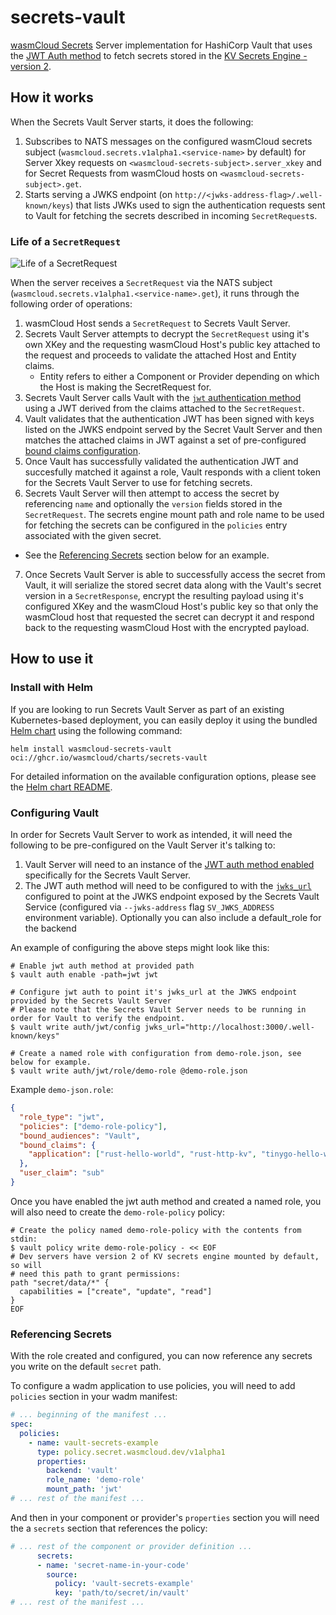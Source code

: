 # secrets-vault

[wasmCloud Secrets][wasmcloud-secrets] Server implementation for HashiCorp Vault that uses the [JWT Auth method][vault-jwt-auth] to fetch secrets stored in the [KV Secrets Engine - version 2][vault-kv2-secrets].

## How it works

When the Secrets Vault Server starts, it does the following:

1. Subscribes to NATS messages on the configured wasmCloud secrets subject (`wasmcloud.secrets.v1alpha1.<service-name>` by default) for Server Xkey requests on `<wasmcloud-secrets-subject>.server_xkey` and for Secret Requests from wasmCloud hosts on `<wasmcloud-secrets-subject>.get`.
2. Starts serving a JWKS endpoint (on `http://<jwks-address-flag>/.well-known/keys`) that lists JWKs used to sign the authentication requests sent to Vault for fetching the secrets described in incoming `SecretRequest`s.

### Life of a `SecretRequest`

![Life of a SecretRequest](./static/life-of-a-secretrequest.png)

When the server receives a `SecretRequest` via the NATS subject (`wasmcloud.secrets.v1alpha1.<service-name>.get`), it runs through the following order of operations:

1. wasmCloud Host sends a `SecretRequest` to Secrets Vault Server.
2. Secrets Vault Server attempts to decrypt the `SecretRequest` using it's own XKey and the requesting wasmCloud Host's public key attached to the request and proceeds to validate the attached Host and Entity claims.
    * Entity refers to either a Component or Provider depending on which the Host is making the SecretRequest for.
3. Secrets Vault Server calls Vault with the [`jwt` authentication method][vault-jwt-auth] using a JWT derived from the claims attached to the `SecretRequest`.
4. Vault validates that the authentication JWT has been signed with keys listed on the JWKS endpoint served by the Secret Vault Server and then matches the attached claims in JWT against a set of pre-configured [bound claims configuration][vault-bound-claims].
5. Once Vault has successfully validated the authentication JWT and succesfully matched it against a role, Vault responds with a client token for the Secrets Vault Server to use for fetching secrets.
6. Secrets Vault Server will then attempt to access the secret by referencing `name` and optionally the `version` fields stored in the `SecretRequest`. The secrets engine mount path and role name to be used for fetching the secrets can be configured in the `policies` entry associated with the given secret.
  * See the [Referencing Secrets](#referencing-secrets) section below for an example.
7. Once Secrets Vault Server is able to successfully access the secret from Vault, it will serialize the stored secret data along with the Vault's secret version in a `SecretResponse`, encrypt the resulting payload using it's configured XKey and the wasmCloud Host's public key so that only the wasmCloud host that requested the secret can decrypt it and respond back to the requesting wasmCloud Host with the encrypted payload.

## How to use it

### Install with Helm

If you are looking to run Secrets Vault Server as part of an existing Kubernetes-based deployment, you can easily deploy it using the bundled [Helm chart][helm-chart] using the following command:

```shell
helm install wasmcloud-secrets-vault oci://ghcr.io/wasmcloud/charts/secrets-vault
```

For detailed information on the available configuration options, please see the [Helm chart README][helm-chart].

### Configuring Vault

In order for Secrets Vault Server to work as intended, it will need the following to be pre-configured on the Vault Server it's talking to:

1. Vault Server will need to an instance of the [JWT auth method enabled][vault-jwt-auth-enabled] specifically for the Secrets Vault Server.
2. The JWT auth method will need to be configured to with the [`jwks_url`][vault-jwks-url] configured to point at the JWKS endpoint exposed by the Secrets Vault Service (configured via `--jwks-address` flag `SV_JWKS_ADDRESS` environment variable). Optionally you can also include a default_role for the backend

An example of configuring the above steps might look like this:

```shell
# Enable jwt auth method at provided path
$ vault auth enable -path=jwt jwt

# Configure jwt auth to point it's jwks_url at the JWKS endpoint provided by the Secrets Vault Server
# Please note that the Secrets Vault Server needs to be running in order for Vault to verify the endpoint.
$ vault write auth/jwt/config jwks_url="http://localhost:3000/.well-known/keys"

# Create a named role with configuration from demo-role.json, see below for example.
$ vault write auth/jwt/role/demo-role @demo-role.json 
```

Example `demo-json.role`:

```json
{
  "role_type": "jwt",
  "policies": ["demo-role-policy"],
  "bound_audiences": "Vault",
  "bound_claims": {
    "application": ["rust-hello-world", "rust-http-kv", "tinygo-hello-world"]
  },
  "user_claim": "sub"
}
```

Once you have enabled the jwt auth method and created a named role, you will also need to create the `demo-role-policy` policy:

```shell
# Create the policy named demo-role-policy with the contents from stdin:
$ vault policy write demo-role-policy - << EOF
# Dev servers have version 2 of KV secrets engine mounted by default, so will
# need this path to grant permissions:
path "secret/data/*" {
  capabilities = ["create", "update", "read"]
}
EOF
```

### Referencing Secrets

With the role created and configured, you can now reference any secrets you write on the default `secret` path.

To configure a wadm application to use policies, you will need to add `policies` section in your wadm manifest:

```yaml
# ... beginning of the manifest ...
spec:
  policies:
    - name: vault-secrets-example
      type: policy.secret.wasmcloud.dev/v1alpha1
      properties:
        backend: 'vault'
        role_name: 'demo-role'
        mount_path: 'jwt'
# ... rest of the manifest ...
```

And then in your component or provider's `properties` section you will need the a `secrets` section that references the policy:

```yaml
# ... rest of the component or provider definition ...
      secrets:
      - name: 'secret-name-in-your-code'
        source:
          policy: 'vault-secrets-example'
          key: 'path/to/secret/in/vault'
# ... rest of the manifest ...
```

[helm-chart]: https://github.com/wasmCloud/wasmCloud-contrib/blob/main/secrets/secrets-vault/charts/secrets-vault/README.md
[vault-bound-claims]: https://developer.hashicorp.com/vault/docs/auth/jwt#bound-claims
[vault-jwks-url]: https://developer.hashicorp.com/vault/api-docs/auth/jwt#jwks_url
[vault-jwt-auth]: https://developer.hashicorp.com/vault/docs/auth/jwt#jwt-authentication
[vault-jwt-auth-enabled]: https://developer.hashicorp.com/vault/docs/auth/jwt#configuration
[vault-kv2-secrets]: https://developer.hashicorp.com/vault/docs/secrets/kv/kv-v2
[vault-kv2-usage]: https://developer.hashicorp.com/vault/docs/secrets/kv/kv-v2#usage
[wasmcloud-secrets]: https://github.com/wasmCloud/wasmCloud/issues/2190
